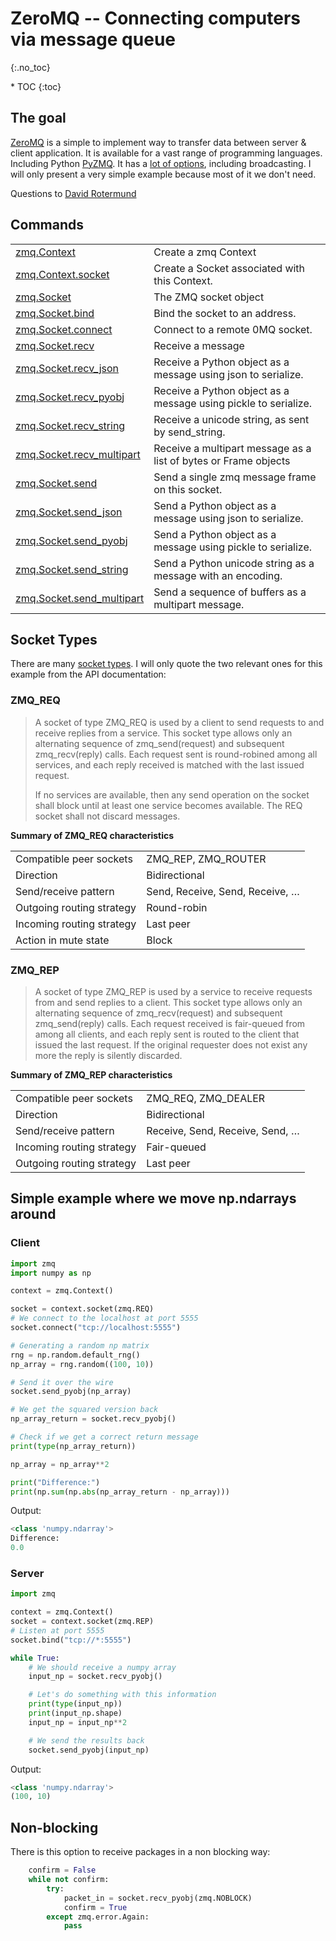 # ZeroMQ -- Connecting computers via message queue
{:.no_toc}

<nav markdown="1" class="toc-class">
* TOC
{:toc}
</nav>

## The goal

[ZeroMQ](https://zeromq.org/get-started/) is a simple to implement way to transfer data between server & client application. 
It is available for a vast range of programming languages. Including Python [PyZMQ](https://pyzmq.readthedocs.io/en/latest/index.html). 
It has a [lot of options](https://zguide.zeromq.org/), including broadcasting. I will only present a very simple example because most of it we don't need.

Questions to [David Rotermund](mailto:davrot@uni-bremen.de)


## Commands

|||
|---|---|
|[zmq.Context](https://pyzmq.readthedocs.io/en/latest/api/zmq.html#zmq.Context)|	Create a zmq Context|
|[zmq.Context.socket](https://pyzmq.readthedocs.io/en/latest/api/zmq.html#zmq.Context.socket)|	Create a Socket associated with this Context.|
|[zmq.Socket](https://pyzmq.readthedocs.io/en/latest/api/zmq.html#zmq.Socket)|	The ZMQ socket object|
|[zmq.Socket.bind](https://pyzmq.readthedocs.io/en/latest/api/zmq.html#zmq.Socket.bind)|	Bind the socket to an address.|
|[zmq.Socket.connect](https://pyzmq.readthedocs.io/en/latest/api/zmq.html#zmq.Socket.connect)|	Connect to a remote 0MQ socket.|
|[zmq.Socket.recv](https://pyzmq.readthedocs.io/en/latest/api/zmq.html#zmq.Socket.recv)|	Receive a message|
|[zmq.Socket.recv_json](https://pyzmq.readthedocs.io/en/latest/api/zmq.html#zmq.Socket.recv)|	Receive a Python object as a message using json to serialize.|
|[zmq.Socket.recv_pyobj](https://pyzmq.readthedocs.io/en/latest/api/zmq.html#zmq.Socket.recv_pyobj)|	Receive a Python object as a message using pickle to serialize.|
|[zmq.Socket.recv_string](https://pyzmq.readthedocs.io/en/latest/api/zmq.html#zmq.Socket.recv_string)|	Receive a unicode string, as sent by send_string.|
|[zmq.Socket.recv_multipart](https://pyzmq.readthedocs.io/en/latest/api/zmq.html#zmq.Socket.recv_multipart)|	Receive a multipart message as a list of bytes or Frame objects|
|[zmq.Socket.send](https://pyzmq.readthedocs.io/en/latest/api/zmq.html#zmq.Socket.send)|	Send a single zmq message frame on this socket.|
|[zmq.Socket.send_json](https://pyzmq.readthedocs.io/en/latest/api/zmq.html#zmq.Socket.send_json)|	Send a Python object as a message using json to serialize.|
|[zmq.Socket.send_pyobj](https://pyzmq.readthedocs.io/en/latest/api/zmq.html#zmq.Socket.send_pyobj)|	Send a Python object as a message using pickle to serialize.|
|[zmq.Socket.send_string](https://pyzmq.readthedocs.io/en/latest/api/zmq.html#zmq.Socket.send_string)|	Send a Python unicode string as a message with an encoding.|
|[zmq.Socket.send_multipart](https://pyzmq.readthedocs.io/en/latest/api/zmq.html#zmq.Socket.send_multipart)|	Send a sequence of buffers as a multipart message.|

## Socket Types

There are many [socket types](https://libzmq.readthedocs.io/en/latest/zmq_socket.html). I will only quote the two relevant ones for this example from the API documentation:

### ZMQ_REQ

> A socket of type ZMQ_REQ is used by a client to send requests to and receive replies from a service. This socket type allows only an alternating sequence of zmq_send(request) and subsequent zmq_recv(reply) calls. Each request sent is round-robined among all services, and each reply received is matched with the last issued request.
> 
> If no services are available, then any send operation on the socket shall block until at least one service becomes available. The REQ socket shall not discard messages.

**Summary of ZMQ_REQ characteristics**

|||
|---|---|
|Compatible peer sockets|	ZMQ_REP, ZMQ_ROUTER|
|Direction|	Bidirectional|
|Send/receive pattern|	Send, Receive, Send, Receive, …|
|Outgoing routing strategy|	Round-robin|
|Incoming routing strategy|	Last peer|
|Action in mute state|	Block|

### ZMQ_REP

> A socket of type ZMQ_REP is used by a service to receive requests from and send replies to a client. This socket type allows only an alternating sequence of zmq_recv(request) and subsequent zmq_send(reply) calls. Each request received is fair-queued from among all clients, and each reply sent is routed to the client that issued the last request. If the original requester does not exist any more the reply is silently discarded.

**Summary of ZMQ_REP characteristics**

|||
|---|---|
|Compatible peer sockets|	ZMQ_REQ, ZMQ_DEALER|
|Direction|	Bidirectional|
|Send/receive pattern|	Receive, Send, Receive, Send, …|
|Incoming routing strategy|	Fair-queued|
|Outgoing routing strategy|	Last peer|

## Simple example where we move np.ndarrays around

### Client

```python
import zmq
import numpy as np

context = zmq.Context()

socket = context.socket(zmq.REQ)
# We connect to the localhost at port 5555
socket.connect("tcp://localhost:5555")

# Generating a random np matrix
rng = np.random.default_rng()
np_array = rng.random((100, 10))

# Send it over the wire
socket.send_pyobj(np_array)

# We get the squared version back 
np_array_return = socket.recv_pyobj()

# Check if we get a correct return message 
print(type(np_array_return))

np_array = np_array**2

print("Difference:")
print(np.sum(np.abs(np_array_return - np_array)))
```

Output:

```python
<class 'numpy.ndarray'>
Difference:
0.0
```

### Server

```python
import zmq

context = zmq.Context()
socket = context.socket(zmq.REP)
# Listen at port 5555
socket.bind("tcp://*:5555")

while True:
    # We should receive a numpy array
    input_np = socket.recv_pyobj()

    # Let's do something with this information
    print(type(input_np))
    print(input_np.shape)
    input_np = input_np**2

    # We send the results back
    socket.send_pyobj(input_np)
```

Output:

```python
<class 'numpy.ndarray'>
(100, 10)
```

## Non-blocking

There is this option to receive packages in a non blocking way: 

```python
    confirm = False
    while not confirm:
        try:
            packet_in = socket.recv_pyobj(zmq.NOBLOCK)
            confirm = True
        except zmq.error.Again:
            pass
```


